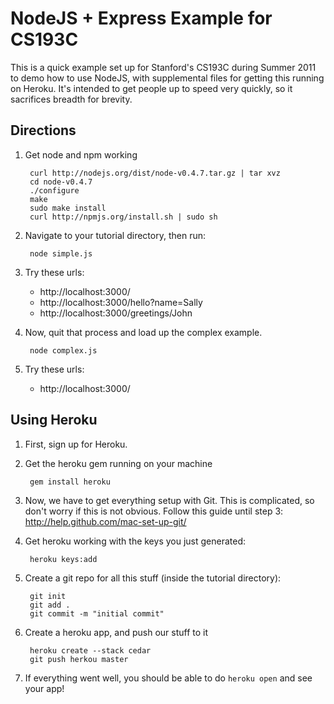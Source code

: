 NodeJS + Express Example for CS193C
==================

This is a quick example set up for Stanford's CS193C during Summer 2011
to demo how to use NodeJS, with supplemental files for getting this running
on Heroku. It's intended to get people up to speed very quickly, so it
sacrifices breadth for brevity.

Directions
----------

1. Get node and npm working

        curl http://nodejs.org/dist/node-v0.4.7.tar.gz | tar xvz
        cd node-v0.4.7
        ./configure
        make
        sudo make install
        curl http://npmjs.org/install.sh | sudo sh

2. Navigate to your tutorial directory, then run:

        node simple.js

3. Try these urls:

    - http://localhost:3000/
    - http://localhost:3000/hello?name=Sally
    - http://localhost:3000/greetings/John

4. Now, quit that process and load up the complex example.

        node complex.js

5. Try these urls:

    - http://localhost:3000/

Using Heroku
------------

1. First, sign up for Heroku.
2. Get the heroku gem running on your machine

        gem install heroku

3. Now, we have to get everything setup with Git. 
   This is complicated, so don't worry if this is not obvious.
   Follow this guide until step 3: http://help.github.com/mac-set-up-git/

4. Get heroku working with the keys you just generated:

        heroku keys:add

5. Create a git repo for all this stuff (inside the tutorial directory):

        git init
        git add .
        git commit -m "initial commit"

6. Create a heroku app, and push our stuff to it

        heroku create --stack cedar
        git push herkou master

7. If everything went well, you should be able to do `heroku open` and see your app!
